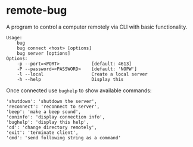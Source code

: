 # remote-bug
A program to control a computer remotely via CLI with basic functionality.

```
Usage:
    bug
    bug connect <host> [options]
    bug server [options]
Options:
    -p --port=<PORT>            [default: 4613]
    -P --password=<PASSWORD>    [default: 'NOPW']
    -l --local                  Create a local server
    -h --help                   Display this
```

Once connected use `bughelp` to show available commands:
```
'shutdown': 'shutdown the server',
'reconnect': 'reconnect to server',
'beep': 'make a beep sound',
'coninfo': 'display connection info',
'bughelp': 'display this help',
'cd': 'change directory remotely',
'exit': 'terminate client',
'cmd': 'send following string as a command'
  ```
